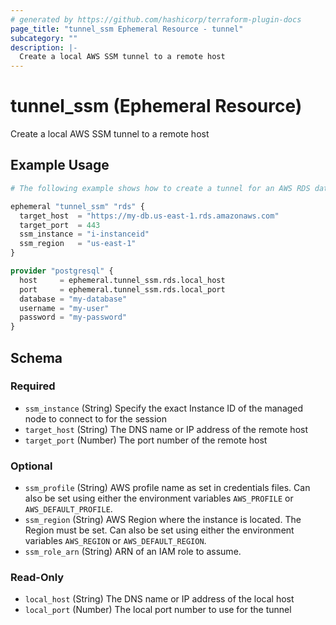 ```yaml
---
# generated by https://github.com/hashicorp/terraform-plugin-docs
page_title: "tunnel_ssm Ephemeral Resource - tunnel"
subcategory: ""
description: |-
  Create a local AWS SSM tunnel to a remote host
---
```


# tunnel_ssm (Ephemeral Resource)

Create a local AWS SSM tunnel to a remote host

## Example Usage

```terraform
# The following example shows how to create a tunnel for an AWS RDS database.

ephemeral "tunnel_ssm" "rds" {
  target_host  = "https://my-db.us-east-1.rds.amazonaws.com"
  target_port  = 443
  ssm_instance = "i-instanceid"
  ssm_region   = "us-east-1"
}

provider "postgresql" {
  host     = ephemeral.tunnel_ssm.rds.local_host
  port     = ephemeral.tunnel_ssm.rds.local_port
  database = "my-database"
  username = "my-user"
  password = "my-password"
}
```

<!-- schema generated by tfplugindocs -->
## Schema

### Required

- `ssm_instance` (String) Specify the exact Instance ID of the managed node to connect to for the session
- `target_host` (String) The DNS name or IP address of the remote host
- `target_port` (Number) The port number of the remote host

### Optional

- `ssm_profile` (String) AWS profile name as set in credentials files. Can also be set using either the environment variables `AWS_PROFILE` or `AWS_DEFAULT_PROFILE`.
- `ssm_region` (String) AWS Region where the instance is located. The Region must be set. Can also be set using either the environment variables `AWS_REGION` or `AWS_DEFAULT_REGION`.
- `ssm_role_arn` (String) ARN of an IAM role to assume.

### Read-Only

- `local_host` (String) The DNS name or IP address of the local host
- `local_port` (Number) The local port number to use for the tunnel
